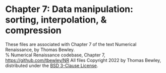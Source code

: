 # Chapter 7: Data manipulation: sorting, interpolation, & compression
These files are associated with Chapter 7 of the text Numerical Renaissance, by Thomas Bewley.<BR>
% Numerical Renaissance codebase, Chapter 7, https://github.com/tbewley/NR
All files Copyright 2022 by Thomas Bewley, distributed under the <a href="https://github.com/tbewley/NR/blob/main/LICENSE">BSD 3-Clause License</a>.
